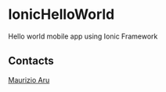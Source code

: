 # IonicHelloWorld

Hello world mobile app using Ionic Framework

## Contacts
[Maurizio Aru](http://github.com/ginopc)
